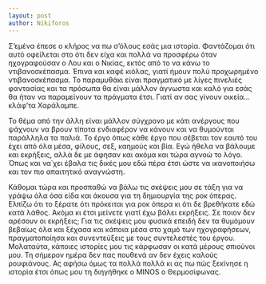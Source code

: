 ```yaml
---
layout: post
author: Nikiforos
---
```


Σ’εμένα έπεσε ο κλήρος να πω σ’όλους εσάς μια ιστορία. Φαντάζομαι ότι αυτό οφείλεται στο ότι δεν είχα και πολλά να προσφέρω όταν ηχογραφούσαν ο Λου και ο Νικίας, εκτός από το να κάνω το ντιβανοσκέπασμα. Έπινα και καφέ κιόλας, γιατί ήμουν πολύ προχωρημένο ντιβανοσκέπασμα. Το παραμυθάκι είναι πραγματικό με λίγες πινελιές φαντασίας και τα πρόσωπα θα είναι μάλλον άγνωστα και καλό για εσάς θα ήταν να παραμείνουν τα πράγματα έτσι. Γιατί αν σας γίνουν οικεία… κλάφ’τα Χαράλαμπε. 

Το θέμα από την άλλη είναι μάλλον σύγχρονο με κάτι ανέργους που ψάχνουν να βρουν τίποτα ενδιαφέρον να κάνουν και να θυμούνται παράλληλα τα παλιά. Το έργο όπως κάθε έργο που σέβεται τον εαυτό του έχει από όλα μέσα, φίλους, σεξ, καημούς και βία. Εγώ ήθελα να βάλουμε και εκρήξεις, αλλά δε με άφησαν και ακόμα και τώρα αγνοώ το λόγο. Όπως και να΄χει έβαλα τις δικές μου εδώ πέρα έτσι ώστε να ικανοποιήσω και τον πιο απαιτητικό αναγνώστη.

Κάθομαι τώρα και προσπαθώ να βάλω τις σκέψεις μου σε τάξη για να γράψω όλα όσα είδα και άκουσα για τη δημιουργία της ροκ όπερας. Ελπίζω ότι το ξέρατε ότι πρόκειται για ροκ όπερα κι ότι δε βρεθήκατε εδώ κατά λάθος. Ακόμα κι έτσι μείνετε γιατί έχω βάλει εκρήξεις. Σε ποιον δεν αρέσουν οι εκρήξεις; Για τις σκέψεις μου φυσικά επειδή δεν τα θυμόμουν βεβαίως όλα και ξέχασα και κάποια μέσα στο χαμό των ηχογραφήσεων, πραγματοποίησα και συνεντεύξεις με τους συντελεστές του έργου. Μολαταύτα, κάποιες ιστορίες μου τις κάρφωσαν οι κατά μέρους σπιούνοι μου. Τη σήμερον ημέρα δεν πας πουθενά αν δεν έχεις καλούς ρουφιάνους. Ας αφήσω όμως τα πολλά πολλά κι ας πω πώς ξεκίνησε η ιστορία έτσι όπως μου τη διηγήθηκε ο MINOS ο Θερμοσίφωνας.
